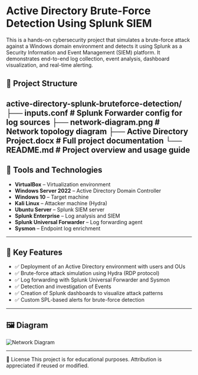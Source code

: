 # Active Directory Brute-Force Detection Using Splunk SIEM

This is a hands-on cybersecurity project that simulates a brute-force attack against a Windows domain environment and detects it using Splunk as a Security Information and Event Management (SIEM) platform. It demonstrates end-to-end log collection, event analysis, dashboard visualization, and real-time alerting.

## 📁 Project Structure
active-directory-splunk-bruteforce-detection/
├── inputs.conf # Splunk Forwarder config for log sources
├── network-diagram.png # Network topology diagram
├── Active Directory Project.docx # Full project documentation
└── README.md # Project overview and usage guide
---

## 🧰 Tools and Technologies

- **VirtualBox** – Virtualization environment
- **Windows Server 2022** – Active Directory Domain Controller
- **Windows 10** – Target machine
- **Kali Linux** – Attacker machine (Hydra)
- **Ubuntu Server** – Splunk SIEM server
- **Splunk Enterprise** – Log analysis and SIEM
- **Splunk Universal Forwarder** – Log forwarding agent
- **Sysmon** – Endpoint log enrichment

---

## 🔧 Key Features

- ✅ Deployment of an Active Directory environment with users and OUs  
- ✅ Brute-force attack simulation using Hydra (RDP protocol)  
- ✅ Log forwarding with Splunk Universal Forwarder and Sysmon  
- ✅ Detection and investigation of Events
- ✅ Creation of Splunk dashboards to visualize attack patterns  
- ✅ Custom SPL-based alerts for brute-force detection  

---

## 🖼️ Diagram

![Network Diagram](network-diagram.png)

---
📄 License
This project is for educational purposes. Attribution is appreciated if reused or modified.
